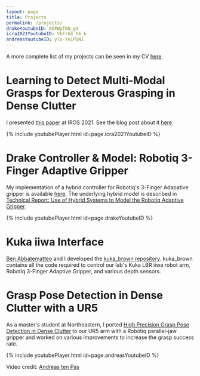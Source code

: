 ```yaml
---
layout: page
title: Projects
permalink: /projects/
drakeYoutubeID: AOPWpT0N_g4
icra2021YoutubeID: YkFrG4_h6_k
andreasYoutubeID: y7z-Yn1PQNI
---
```


A more complete list of my projects can be seen in my CV <a href="{% link /assets/files/corsaro_cv.pdf %}"> here</a>.

# Learning to Detect Multi-Modal Grasps for Dexterous Grasping in Dense Clutter

I presented [this paper](http://irl.cs.brown.edu/pubs/multimodal_grasps.pdf) at IROS 2021. See the blog post about it [here](https://mattcorsaro1.github.io/2021/09/29/multimodalgrasping.html).

{% include youtubePlayer.html id=page.icra2021YoutubeID %}

# Drake Controller & Model: Robotiq 3-Finger Adaptive Gripper

My implementation of a hybrid controller for Robotiq's 3-Finger Adapative gripper is available [here](https://github.com/mattcorsaro1/drake/tree/robotiq_3f/examples/robotiq_3f). The underlying hybrid model is described in [Technical Report: Use of Hybrid Systems to Model the Robotiq Adaptive Gripper](https://www.researchgate.net/profile/Giulia_Franchi2/publication/278158284_Use_of_Hybrid_Systems_to_model_the_RobotiQ_Adaptive_Gripper/links/557ca3a708aec87640db4f0d/Use-of-Hybrid-Systems-to-model-the-RobotiQ-Adaptive-Gripper.pdf).

{% include youtubePlayer.html id=page.drakeYoutubeID %}

# Kuka iiwa Interface

[Ben Abbatematteo](https://babbatem.github.io/) and I developed the [kuka_brown repository](https://github.com/h2r/kuka_brown). kuka_brown contains all the code required to control our lab's Kuka LBR iiwa robot arm, Robotiq 3-Finger Adaptive Gripper, and various depth sensors.

# Grasp Pose Detection in Dense Clutter with a UR5

As a master's student at Northeastern, I ported [High Precision Grasp Pose Detection in Dense Clutter](https://ieeexplore.ieee.org/abstract/document/7759114) to our UR5 arm with a Robotiq parallel-jaw gripper and worked on various improvements to increase the grasp success rate.

{% include youtubePlayer.html id=page.andreasYoutubeID %}

Video credit: [Andreas ten Pas](https://www.ccs.neu.edu/home/atp/)
